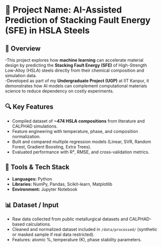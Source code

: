 # 🚀 Project Name: AI-Assisted Prediction of Stacking Fault Energy (SFE) in HSLA Steels

## 📘 Overview
-This project explores how **machine learning** can accelerate material design by predicting the **Stacking Fault Energy (SFE)** of High-Strength Low-Alloy (HSLA) steels directly from their chemical composition and simulation data.  
-Developed as part of my **Undergraduate Project (UGP)** at IIT Kanpur, it demonstrates how AI models can complement computational materials science to reduce dependency on costly experiments.

## 🔍 Key Features
- Compiled dataset of **~474 HSLA compositions** from literature and CALPHAD simulations.  
- Feature engineering with temperature, phase, and composition normalization.  
- Built and compared multiple regression models (Linear, SVR, Random Forest, Gradient Boosting, Extra Trees).  
- Evaluated performance with R², RMSE, and cross-validation metrics.

## 🧰 Tools & Tech Stack
- **Languages:** Python  
- **Libraries:** NumPy, Pandas, Scikit-learn, Matplotlib  
- **Environment:** Jupyter Notebook  


## 📊 Dataset / Input
- Raw data collected from public metallurgical datasets and CALPHAD-based calculations.  
- Cleaned and normalized dataset included in `/data/processed/` (synthetic or masked sample if real data restricted).  
- Features: atomic %, temperature (K), phase stability parameters.

